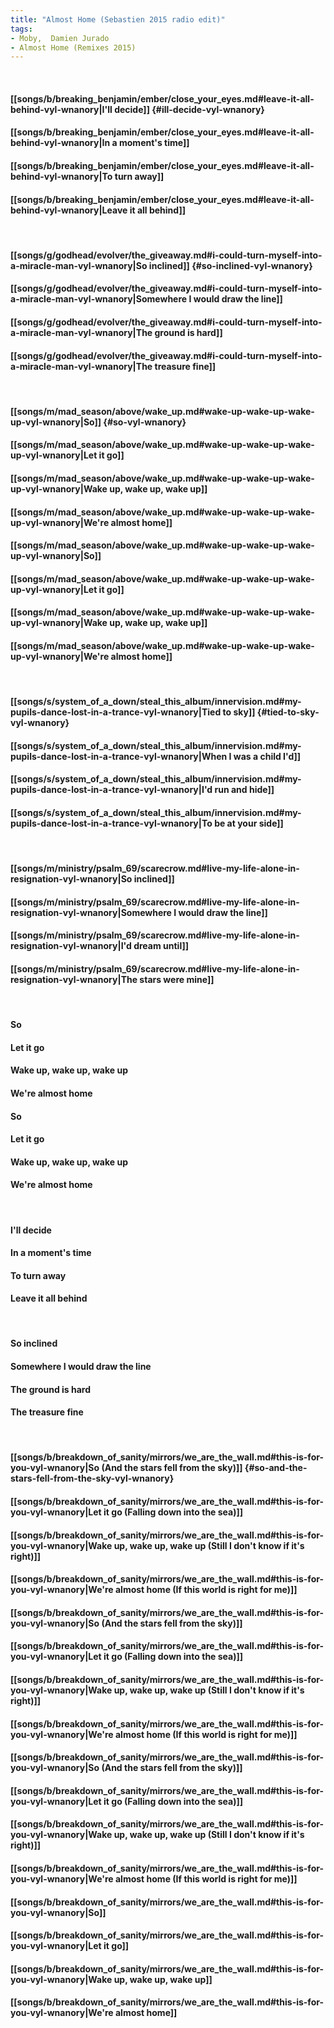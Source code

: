 ```yaml
---
title: "Almost Home (Sebastien 2015 radio edit)"
tags:
- Moby,  Damien Jurado
- Almost Home (Remixes 2015)
---
```

&nbsp;
#### [[songs/b/breaking_benjamin/ember/close_your_eyes.md#leave-it-all-behind-vyl-wnanory|I'll decide]] {#ill-decide-vyl-wnanory}
#### [[songs/b/breaking_benjamin/ember/close_your_eyes.md#leave-it-all-behind-vyl-wnanory|In a moment's time]]
#### [[songs/b/breaking_benjamin/ember/close_your_eyes.md#leave-it-all-behind-vyl-wnanory|To turn away]]
#### [[songs/b/breaking_benjamin/ember/close_your_eyes.md#leave-it-all-behind-vyl-wnanory|Leave it all behind]]
&nbsp;
#### [[songs/g/godhead/evolver/the_giveaway.md#i-could-turn-myself-into-a-miracle-man-vyl-wnanory|So inclined]] {#so-inclined-vyl-wnanory}
#### [[songs/g/godhead/evolver/the_giveaway.md#i-could-turn-myself-into-a-miracle-man-vyl-wnanory|Somewhere I would draw the line]]
#### [[songs/g/godhead/evolver/the_giveaway.md#i-could-turn-myself-into-a-miracle-man-vyl-wnanory|The ground is hard]]
#### [[songs/g/godhead/evolver/the_giveaway.md#i-could-turn-myself-into-a-miracle-man-vyl-wnanory|The treasure fine]]
&nbsp;
#### [[songs/m/mad_season/above/wake_up.md#wake-up-wake-up-wake-up-vyl-wnanory|So]] {#so-vyl-wnanory}
#### [[songs/m/mad_season/above/wake_up.md#wake-up-wake-up-wake-up-vyl-wnanory|Let it go]]
#### [[songs/m/mad_season/above/wake_up.md#wake-up-wake-up-wake-up-vyl-wnanory|Wake up, wake up, wake up]]
#### [[songs/m/mad_season/above/wake_up.md#wake-up-wake-up-wake-up-vyl-wnanory|We're almost home]]
#### [[songs/m/mad_season/above/wake_up.md#wake-up-wake-up-wake-up-vyl-wnanory|So]]
#### [[songs/m/mad_season/above/wake_up.md#wake-up-wake-up-wake-up-vyl-wnanory|Let it go]]
#### [[songs/m/mad_season/above/wake_up.md#wake-up-wake-up-wake-up-vyl-wnanory|Wake up, wake up, wake up]]
#### [[songs/m/mad_season/above/wake_up.md#wake-up-wake-up-wake-up-vyl-wnanory|We're almost home]]
&nbsp;
#### [[songs/s/system_of_a_down/steal_this_album/innervision.md#my-pupils-dance-lost-in-a-trance-vyl-wnanory|Tied to sky]] {#tied-to-sky-vyl-wnanory}
#### [[songs/s/system_of_a_down/steal_this_album/innervision.md#my-pupils-dance-lost-in-a-trance-vyl-wnanory|When I was a child I'd]]
#### [[songs/s/system_of_a_down/steal_this_album/innervision.md#my-pupils-dance-lost-in-a-trance-vyl-wnanory|I'd run and hide]]
#### [[songs/s/system_of_a_down/steal_this_album/innervision.md#my-pupils-dance-lost-in-a-trance-vyl-wnanory|To be at your side]]
&nbsp;
#### [[songs/m/ministry/psalm_69/scarecrow.md#live-my-life-alone-in-resignation-vyl-wnanory|So inclined]]
#### [[songs/m/ministry/psalm_69/scarecrow.md#live-my-life-alone-in-resignation-vyl-wnanory|Somewhere I would draw the line]]
#### [[songs/m/ministry/psalm_69/scarecrow.md#live-my-life-alone-in-resignation-vyl-wnanory|I'd dream until]]
#### [[songs/m/ministry/psalm_69/scarecrow.md#live-my-life-alone-in-resignation-vyl-wnanory|The stars were mine]]
&nbsp;
#### So
#### Let it go
#### Wake up, wake up, wake up
#### We're almost home
#### So
#### Let it go
#### Wake up, wake up, wake up
#### We're almost home
&nbsp;
#### I'll decide
#### In a moment's time
#### To turn away
#### Leave it all behind
&nbsp;
#### So inclined
#### Somewhere I would draw the line
#### The ground is hard
#### The treasure fine
&nbsp;
#### [[songs/b/breakdown_of_sanity/mirrors/we_are_the_wall.md#this-is-for-you-vyl-wnanory|So (And the stars fell from the sky)]] {#so-and-the-stars-fell-from-the-sky-vyl-wnanory}
#### [[songs/b/breakdown_of_sanity/mirrors/we_are_the_wall.md#this-is-for-you-vyl-wnanory|Let it go (Falling down into the sea)]]
#### [[songs/b/breakdown_of_sanity/mirrors/we_are_the_wall.md#this-is-for-you-vyl-wnanory|Wake up, wake up, wake up (Still I don't know if it's right)]]
#### [[songs/b/breakdown_of_sanity/mirrors/we_are_the_wall.md#this-is-for-you-vyl-wnanory|We're almost home (If this world is right for me)]]
#### [[songs/b/breakdown_of_sanity/mirrors/we_are_the_wall.md#this-is-for-you-vyl-wnanory|So (And the stars fell from the sky)]]
#### [[songs/b/breakdown_of_sanity/mirrors/we_are_the_wall.md#this-is-for-you-vyl-wnanory|Let it go (Falling down into the sea)]]
#### [[songs/b/breakdown_of_sanity/mirrors/we_are_the_wall.md#this-is-for-you-vyl-wnanory|Wake up, wake up, wake up (Still I don't know if it's right)]]
#### [[songs/b/breakdown_of_sanity/mirrors/we_are_the_wall.md#this-is-for-you-vyl-wnanory|We're almost home (If this world is right for me)]]
#### [[songs/b/breakdown_of_sanity/mirrors/we_are_the_wall.md#this-is-for-you-vyl-wnanory|So (And the stars fell from the sky)]]
#### [[songs/b/breakdown_of_sanity/mirrors/we_are_the_wall.md#this-is-for-you-vyl-wnanory|Let it go (Falling down into the sea)]]
#### [[songs/b/breakdown_of_sanity/mirrors/we_are_the_wall.md#this-is-for-you-vyl-wnanory|Wake up, wake up, wake up (Still I don't know if it's right)]]
#### [[songs/b/breakdown_of_sanity/mirrors/we_are_the_wall.md#this-is-for-you-vyl-wnanory|We're almost home (If this world is right for me)]]
#### [[songs/b/breakdown_of_sanity/mirrors/we_are_the_wall.md#this-is-for-you-vyl-wnanory|So]]
#### [[songs/b/breakdown_of_sanity/mirrors/we_are_the_wall.md#this-is-for-you-vyl-wnanory|Let it go]]
#### [[songs/b/breakdown_of_sanity/mirrors/we_are_the_wall.md#this-is-for-you-vyl-wnanory|Wake up, wake up, wake up]]
#### [[songs/b/breakdown_of_sanity/mirrors/we_are_the_wall.md#this-is-for-you-vyl-wnanory|We're almost home]]
